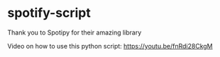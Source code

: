 # spotify-script

Thank you to Spotipy for their amazing library

Video on how to use this python script: https://youtu.be/fnRdi28CkgM
